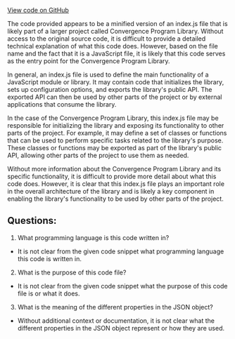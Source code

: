 [View code on GitHub](https://github.com/convergence-rfq/convergence-program-library/rfq/js/generated/accounts/index.js.map)

The code provided appears to be a minified version of an index.js file that is likely part of a larger project called Convergence Program Library. Without access to the original source code, it is difficult to provide a detailed technical explanation of what this code does. However, based on the file name and the fact that it is a JavaScript file, it is likely that this code serves as the entry point for the Convergence Program Library.

In general, an index.js file is used to define the main functionality of a JavaScript module or library. It may contain code that initializes the library, sets up configuration options, and exports the library's public API. The exported API can then be used by other parts of the project or by external applications that consume the library.

In the case of the Convergence Program Library, this index.js file may be responsible for initializing the library and exposing its functionality to other parts of the project. For example, it may define a set of classes or functions that can be used to perform specific tasks related to the library's purpose. These classes or functions may be exported as part of the library's public API, allowing other parts of the project to use them as needed.

Without more information about the Convergence Program Library and its specific functionality, it is difficult to provide more detail about what this code does. However, it is clear that this index.js file plays an important role in the overall architecture of the library and is likely a key component in enabling the library's functionality to be used by other parts of the project.
## Questions: 
 1. What programming language is this code written in?
- It is not clear from the given code snippet what programming language this code is written in.

2. What is the purpose of this code file?
- It is not clear from the given code snippet what the purpose of this code file is or what it does.

3. What is the meaning of the different properties in the JSON object?
- Without additional context or documentation, it is not clear what the different properties in the JSON object represent or how they are used.